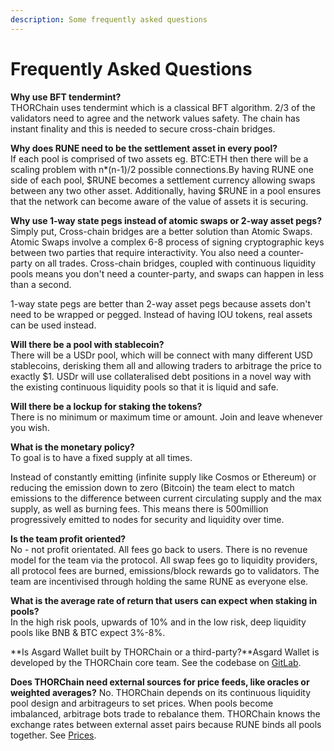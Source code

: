 ```yaml
---
description: Some frequently asked questions
---
```


# Frequently Asked Questions

**Why use BFT tendermint?**  
THORChain uses tendermint which is a classical BFT algorithm. 2/3 of the validators need to agree and the network values safety. The chain has instant finality and this is needed to secure cross-chain bridges.

**Why does RUNE need to be the settlement asset in every pool?**  
If each pool is comprised of two assets eg. BTC:ETH then there will be a scaling problem with n\*\(n-1\)/2 possible connections.By having RUNE one side of each pool, $RUNE becomes a settlement currency allowing swaps between any two other asset. Additionally, having $RUNE in a pool ensures that the network can become aware of the value of assets it is securing.

**Why use 1-way state pegs instead of atomic swaps or 2-way asset pegs?**  
Simply put, Cross-chain bridges are a better solution than Atomic Swaps. Atomic Swaps involve a complex 6-8 process of signing cryptographic keys between two parties that require interactivity. You also need a counter-party on all trades. Cross-chain bridges, coupled with continuous liquidity pools means you don't need a counter-party, and swaps can happen in less than a second.

1-way state pegs are better than 2-way asset pegs because assets don't need to be wrapped or pegged. Instead of having IOU tokens, real assets can be used instead.

**Will there be a pool with stablecoin?**  
There will be a USDr pool, which will be connect with many different USD stablecoins, derisking them all and allowing traders to arbitrage the price to exactly $1. USDr will use collateralised debt positions in a novel way with the existing continuous liquidity pools so that it is liquid and safe.

**Will there be a lockup for staking the tokens?**  
There is no minimum or maximum time or amount. Join and leave whenever you wish.

**What is the monetary policy?**  
To goal is to have a fixed supply at all times.

Instead of constantly emitting \(infinite supply like Cosmos or Ethereum\) or reducing the emission down to zero \(Bitcoin\) the team elect to match emissions to the difference between current circulating supply and the max supply, as well as burning fees. This means there is 500million progressively emitted to nodes for security and liquidity over time.

**Is the team profit oriented?**  
No - not profit orientated. All fees go back to users. There is no revenue model for the team via the protocol. All swap fees go to liquidity providers, all protocol fees are burned, emissions/block rewards go to validators. The team are incentivised through holding the same RUNE as everyone else.

**What is the average rate of return that users can expect when staking in pools?**  
In the high risk pools, upwards of 10% and in the low risk, deep liquidity pools like BNB & BTC expect 3%-8%.

**Is Asgard Wallet built by THORChain or a third-party?**Asgard Wallet is developed by the THORChain core team. See the codebase on [GitLab](https://gitlab.com/thorchain/asgard-wallet).

**Does THORChain need external sources for price feeds, like oracles or weighted averages?** No. THORChain depends on its continuous liquidity pool design and arbitrageurs to set prices. When pools become imbalanced, arbitrage bots trade to rebalance them. THORChain knows the exchange rates between external asset pairs because RUNE binds all pools together. See [Prices](how-it-works/prices.md).

